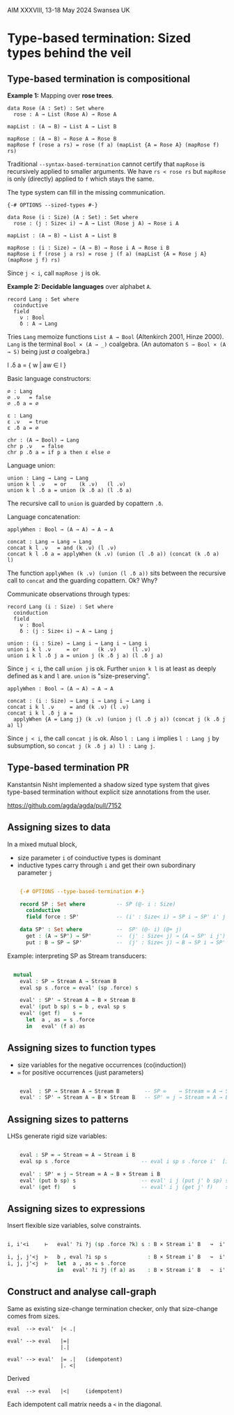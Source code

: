 AIM XXXVIII, 13-18 May 2024 Swansea UK

Type-based termination: Sized types behind the veil
===================================================


Type-based termination is compositional
---------------------------------------

__Example 1:__ Mapping over __rose trees__.

    data Rose (A : Set) : Set where
      rose : A → List (Rose A) → Rose A

    mapList : (A → B) → List A → List B

    mapRose : (A → B) → Rose A → Rose B
    mapRose f (rose a rs) = rose (f a) (mapList {A = Rose A} (mapRose f) rs)

Traditional `--syntax-based-termination` cannot certify that `mapRose` is recursively applied to smaller arguments.
We have `rs < rose rs` but `mapRose` is only (directly) applied to `f` which stays the same.


The type system can fill in the missing communication.

    {-# OPTIONS --sized-types #-}

    data Rose (i : Size) (A : Set) : Set where
      rose : (j : Size< i) → A → List (Rose j A) → Rose i A

    mapList : (A → B) → List A → List B

    mapRose : (i : Size) → (A → B) → Rose i A → Rose i B
    mapRose i f (rose j a rs) = rose j (f a) (mapList {A = Rose j A} (mapRose j f) rs)

Since `j < i`, call `mapRose j` is ok.


__Example 2: Decidable languages__ over alphabet `A`.

    record Lang : Set where
      coinductive
      field
        ν : Bool
        δ : A → Lang

Tries `Lang` memoize functions `List A → Bool` (Altenkirch 2001, Hinze 2000).
`Lang` is the terminal `Bool × (A → _)` coalgebra.
(An automaton `S → Bool × (A → S)` being just _a_ coalgebra.)

l .δ a = { w | aw ∈ l }

Basic language constructors:

    ∅ : Lang
    ∅ .ν   = false
    ∅ .δ a = ∅

    ε : Lang
    ε .ν   = true
    ε .δ a = ∅

    chr : (A → Bool) → Lang
    chr p .ν   = false
    chr p .δ a = if p a then ε else ∅

Language union:

    union : Lang → Lang → Lang
    union k l .ν   = or    (k .ν)   (l .ν)
    union k l .δ a = union (k .δ a) (l .δ a)

The recursive call to `union` is guarded by copattern `.δ`.

Language concatenation:

    applyWhen : Bool → (A → A) → A → A

    concat : Lang → Lang → Lang
    concat k l .ν   = and (k .ν) (l .ν)
    concat k l .δ a = applyWhen (k .ν) (union (l .δ a)) (concat (k .δ a) l)

The function `applyWhen (k .ν) (union (l .δ a))` sits between the recursive call to `concat`
and the guarding copattern.
Ok? Why?

Communicate observations through types:

    record Lang (i : Size) : Set where
      coinduction
      field
        ν : Bool
        δ : (j : Size< i) → A → Lang j

    union : (i : Size) → Lang i → Lang i → Lang i
    union i k l .ν     = or      (k .ν)     (l .ν)
    union i k l .δ j a = union j (k .δ j a) (l .δ j a)

Since `j < i`, the call `union j` is ok.
Further `union k l` is at least as deeply defined as `k` and `l` are.
`union` is "size-preserving".

    applyWhen : Bool → (A → A) → A → A

    concat : (i : Size) → Lang i → Lang i → Lang i
    concat i k l .ν     = and (k .ν) (l .ν)
    concat i k l .δ j a =
      applyWhen {A = Lang j} (k .ν) (union j (l .δ j a)) (concat j (k .δ j a) l)

Since `j < i`, the call `concat j` is ok.
Also `l : Lang i` implies `l : Lang j` by subsumption, so
`concat j (k .δ j a) l) : Lang j`.


Type-based termination PR
-------------------------

Kanstantsin Nisht implemented a shadow sized type system
that gives type-based termination without explicit size annotations from the user.

https://github.com/agda/agda/pull/7152



Assigning sizes to data
-----------------------

In a mixed mutual block,

- size parameter `i` of coinductive types is dominant
- inductive types carry through `i` and get their own subordinary parameter `j`

```agda

    {-# OPTIONS --type-based-termination #-}

    record SP : Set where          -- SP (@- i : Size)
      coinductive
      field force : SP'            -- (i' : Size< i) → SP i → SP' i' j

    data SP' : Set where           --  SP' (@- i) (@+ j)
      get : (A → SP') → SP'        --  (j' : Size< j) → (A → SP' i j') → SP' i j
      put : B → SP → SP'           --  (j' : Size< j) → B → SP i → SP' i j

```

Example: interpreting SP as Stream transducers:

```agda

  mutual
    eval : SP → Stream A → Stream B
    eval sp s .force = eval' (sp .force) s

    eval' : SP' → Stream A → B × Stream B
    eval' (put b sp) s = b , eval sp s
    eval' (get f)    s =
      let  a , as = s .force
      in   eval' (f a) as

```

Assigning sizes to function types
---------------------------------

- size variables for the negative occurrences (co(induction))
- `∞` for positive occurrences (just parameters)

```agda

    eval  : SP → Stream A → Stream B        -- SP ∞    → Stream ∞ A → Stream i B
    eval' : SP' → Stream A → B × Stream B   -- SP' ∞ j → Stream ∞ A → B × Stream i B

```

Assigning sizes to patterns
---------------------------

LHSs generate rigid size variables:

```agda

    eval : SP ∞ → Stream ∞ A → Stream i B
    eval sp s .force                       -- eval i sp s .force i'  [i, i'<i]

    eval' : SP' ∞ j → Stream ∞ A → B × Stream i B
    eval' (put b sp) s                     -- eval' i j (put j' b sp) s  [i, j, j'<j]
    eval' (get f)    s                     -- eval' i j (get j' f)    s  [i, j, j'<j]

```

Assigning sizes to expressions
------------------------------

Insert flexible size variables, solve constraints.

```agda

i, i'<i     ⊢   eval' ?i ?j (sp .force ?k) s : B × Stream i' B   ↝  i' ≤ ?i, ?k < ∞+1

i, j, j'<j  ⊢   b , eval ?i sp s             : B × Stream i' B   ↝  i' ≤ ?i
i, j, j'<j  ⊢   let  a , as = s .force
                in   eval' ?i ?j (f a) as    : B × Stream i' B   ↝  i' ≤ ?i, j' ≤ ?j

```

Construct and analyse call-graph
--------------------------------

Same as existing size-change termination checker,
only that size-change comes from sizes.

    eval  --> eval'  |< .|

    eval' --> eval   |=|
                     |.|

    eval' --> eval'  |= .|   (idempotent)
                     |. <|

Derived

    eval  --> eval   |<|     (idempotent)

Each idempotent call matrix needs a `<` in the diagonal.
